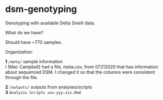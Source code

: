 # dsm-genotyping
Genotyping with available Delta Smelt data.    

What do we have?      

Should have ~770 samples.      

Organization:

__1__ `/meta/` sample information       
I (Mac Campbell) had a file, meta.csv, from 07212020 that has information about sequenced DSM. I changed it so that the columns were consistent through the file.

__2__ `/outputs/` outputs from analyses/scripts    
__3__ `Analysis Scripts xxx-yyy-zzz.Rmd`    

